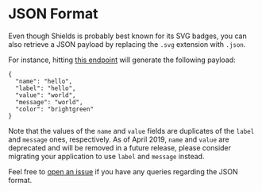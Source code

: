 # JSON Format

Even though Shields is probably best known for its SVG badges, you can also retrieve
a JSON payload by replacing the `.svg` extension with `.json`.

For instance, hitting [this endpoint](https://shields.eplus.dev/badge/hello-world-brightgreen.json)
will generate the following payload:

```
{
  "name": "hello",
  "label": "hello",
  "value": "world",
  "message": "world",
  "color": "brightgreen"
}
```

Note that the values of the `name` and `value` fields are duplicates of the `label`
and `message` ones, respectively. As of April 2019, `name` and `value` are deprecated
and will be removed in a future release, please consider migrating your application
to use `label` and `message` instead.

Feel free to [open an issue](https://github.com/badges/shields/issues/new/choose)
if you have any queries regarding the JSON format.
